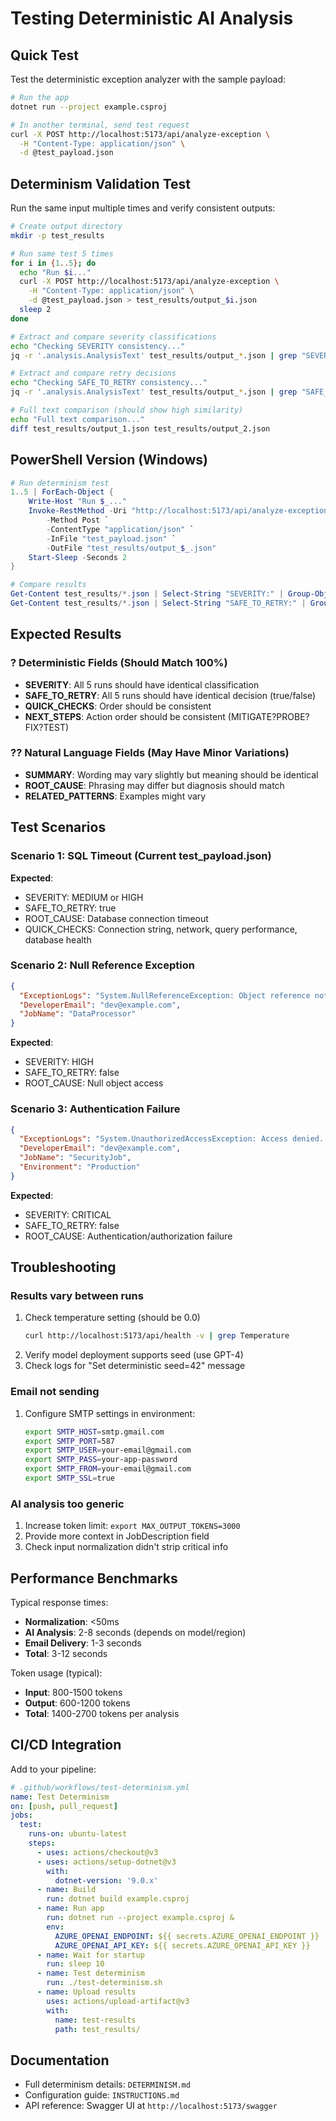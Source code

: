 # Testing Deterministic AI Analysis

## Quick Test

Test the deterministic exception analyzer with the sample payload:

```bash
# Run the app
dotnet run --project example.csproj

# In another terminal, send test request
curl -X POST http://localhost:5173/api/analyze-exception \
  -H "Content-Type: application/json" \
  -d @test_payload.json
```

## Determinism Validation Test

Run the same input multiple times and verify consistent outputs:

```bash
# Create output directory
mkdir -p test_results

# Run same test 5 times
for i in {1..5}; do
  echo "Run $i..."
  curl -X POST http://localhost:5173/api/analyze-exception \
    -H "Content-Type: application/json" \
    -d @test_payload.json > test_results/output_$i.json
  sleep 2
done

# Extract and compare severity classifications
echo "Checking SEVERITY consistency..."
jq -r '.analysis.AnalysisText' test_results/output_*.json | grep "SEVERITY:" | sort | uniq -c

# Extract and compare retry decisions
echo "Checking SAFE_TO_RETRY consistency..."
jq -r '.analysis.AnalysisText' test_results/output_*.json | grep "SAFE_TO_RETRY:" | sort | uniq -c

# Full text comparison (should show high similarity)
echo "Full text comparison..."
diff test_results/output_1.json test_results/output_2.json
```

## PowerShell Version (Windows)

```powershell
# Run determinism test
1..5 | ForEach-Object {
    Write-Host "Run $_..."
    Invoke-RestMethod -Uri "http://localhost:5173/api/analyze-exception" `
        -Method Post `
        -ContentType "application/json" `
        -InFile "test_payload.json" `
        -OutFile "test_results/output_$_.json"
    Start-Sleep -Seconds 2
}

# Compare results
Get-Content test_results/*.json | Select-String "SEVERITY:" | Group-Object | Select-Object Count, Name
Get-Content test_results/*.json | Select-String "SAFE_TO_RETRY:" | Group-Object | Select-Object Count, Name
```

## Expected Results

### ? Deterministic Fields (Should Match 100%)
- **SEVERITY**: All 5 runs should have identical classification
- **SAFE_TO_RETRY**: All 5 runs should have identical decision (true/false)
- **QUICK_CHECKS**: Order should be consistent
- **NEXT_STEPS**: Action order should be consistent (MITIGATE?PROBE?FIX?TEST)

### ?? Natural Language Fields (May Have Minor Variations)
- **SUMMARY**: Wording may vary slightly but meaning should be identical
- **ROOT_CAUSE**: Phrasing may differ but diagnosis should match
- **RELATED_PATTERNS**: Examples might vary

## Test Scenarios

### Scenario 1: SQL Timeout (Current test_payload.json)
**Expected**:
- SEVERITY: MEDIUM or HIGH
- SAFE_TO_RETRY: true
- ROOT_CAUSE: Database connection timeout
- QUICK_CHECKS: Connection string, network, query performance, database health

### Scenario 2: Null Reference Exception
```json
{
  "ExceptionLogs": "System.NullReferenceException: Object reference not set...",
  "DeveloperEmail": "dev@example.com",
  "JobName": "DataProcessor"
}
```
**Expected**:
- SEVERITY: HIGH
- SAFE_TO_RETRY: false
- ROOT_CAUSE: Null object access

### Scenario 3: Authentication Failure
```json
{
  "ExceptionLogs": "System.UnauthorizedAccessException: Access denied...",
  "DeveloperEmail": "dev@example.com",
  "JobName": "SecurityJob",
  "Environment": "Production"
}
```
**Expected**:
- SEVERITY: CRITICAL
- SAFE_TO_RETRY: false
- ROOT_CAUSE: Authentication/authorization failure

## Troubleshooting

### Results vary between runs
1. Check temperature setting (should be 0.0)
   ```bash
   curl http://localhost:5173/api/health -v | grep Temperature
   ```
2. Verify model deployment supports seed (use GPT-4)
3. Check logs for "Set deterministic seed=42" message

### Email not sending
1. Configure SMTP settings in environment:
   ```bash
   export SMTP_HOST=smtp.gmail.com
   export SMTP_PORT=587
   export SMTP_USER=your-email@gmail.com
   export SMTP_PASS=your-app-password
   export SMTP_FROM=your-email@gmail.com
   export SMTP_SSL=true
   ```

### AI analysis too generic
1. Increase token limit: `export MAX_OUTPUT_TOKENS=3000`
2. Provide more context in JobDescription field
3. Check input normalization didn't strip critical info

## Performance Benchmarks

Typical response times:
- **Normalization**: <50ms
- **AI Analysis**: 2-8 seconds (depends on model/region)
- **Email Delivery**: 1-3 seconds
- **Total**: 3-12 seconds

Token usage (typical):
- **Input**: 800-1500 tokens
- **Output**: 600-1200 tokens
- **Total**: 1400-2700 tokens per analysis

## CI/CD Integration

Add to your pipeline:

```yaml
# .github/workflows/test-determinism.yml
name: Test Determinism
on: [push, pull_request]
jobs:
  test:
    runs-on: ubuntu-latest
    steps:
      - uses: actions/checkout@v3
      - uses: actions/setup-dotnet@v3
        with:
          dotnet-version: '9.0.x'
      - name: Build
        run: dotnet build example.csproj
      - name: Run app
        run: dotnet run --project example.csproj &
        env:
          AZURE_OPENAI_ENDPOINT: ${{ secrets.AZURE_OPENAI_ENDPOINT }}
          AZURE_OPENAI_API_KEY: ${{ secrets.AZURE_OPENAI_API_KEY }}
      - name: Wait for startup
        run: sleep 10
      - name: Test determinism
        run: ./test-determinism.sh
      - name: Upload results
        uses: actions/upload-artifact@v3
        with:
          name: test-results
          path: test_results/
```

## Documentation
- Full determinism details: `DETERMINISM.md`
- Configuration guide: `INSTRUCTIONS.md`
- API reference: Swagger UI at `http://localhost:5173/swagger`
